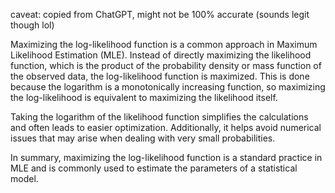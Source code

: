 caveat: copied from ChatGPT, might not be 100% accurate (sounds legit though lol)

Maximizing the log-likelihood function is a common approach in Maximum Likelihood Estimation (MLE). Instead of directly maximizing the likelihood function, which is the product of the probability density or mass function of the observed data, the log-likelihood function is maximized. This is done because the logarithm is a monotonically increasing function, so maximizing the log-likelihood is equivalent to maximizing the likelihood itself.

Taking the logarithm of the likelihood function simplifies the calculations and often leads to easier optimization. Additionally, it helps avoid numerical issues that may arise when dealing with very small probabilities.

In summary, maximizing the log-likelihood function is a standard practice in MLE and is commonly used to estimate the parameters of a statistical model.